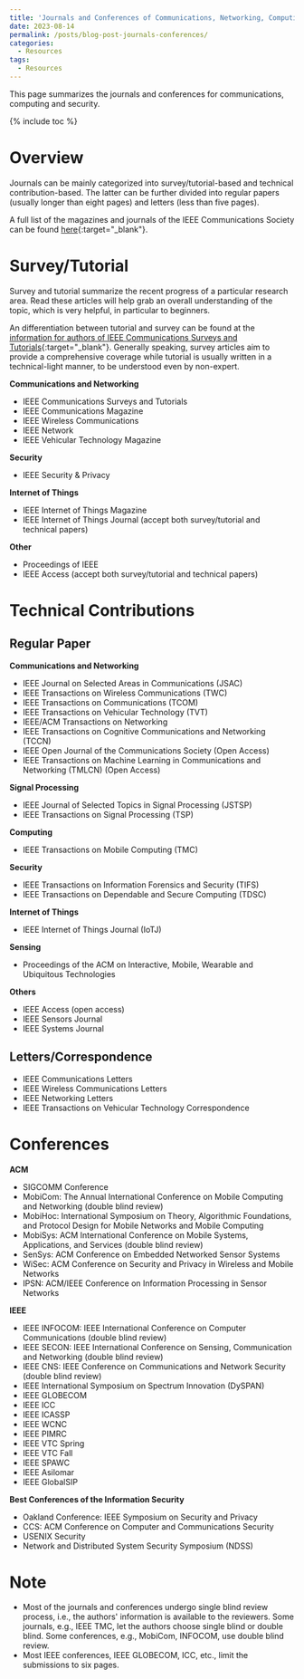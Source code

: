 ```yaml
---
title: 'Journals and Conferences of Communications, Networking, Computing and Security'
date: 2023-08-14
permalink: /posts/blog-post-journals-conferences/
categories:
  - Resources  
tags:
  - Resources
---
```


This page summarizes the journals and conferences for communications, computing and security.

{% include toc %}

# Overview
Journals can be mainly categorized into survey/tutorial-based and technical contribution-based. The latter can be further divided into regular papers (usually longer than eight pages) and letters (less than five pages).

A full list of the magazines and journals of the IEEE Communications Society can be found [here](https://www.comsoc.org/publications/submit-paper){:target="_blank"}.

# Survey/Tutorial
Survey and tutorial summarize the recent progress of a particular research area. Read these articles will help grab an overall understanding of the topic, which is very helpful, in particular to beginners.

An differentiation between tutorial and survey can be found at the [information for authors of IEEE Communications Surveys and Tutorials](https://www.comsoc.org/publications/journals/ieee-comst/ieee-communications-surveys-tutorials-submit-manuscript){:target="_blank"}. Generally speaking, survey articles aim to provide a comprehensive coverage while tutorial is usually written in a technical-light manner, to be understood even by non-expert.


**Communications and Networking**
* IEEE Communications Surveys and Tutorials
* IEEE Communications Magazine
* IEEE Wireless Communications
* IEEE Network
* IEEE Vehicular Technology Magazine


**Security**
* IEEE Security & Privacy

**Internet of Things**
* IEEE Internet of Things Magazine
* IEEE Internet of Things Journal (accept both survey/tutorial and technical papers)

**Other**
* Proceedings of IEEE
* IEEE Access (accept both survey/tutorial and technical papers)

# Technical Contributions
## Regular Paper
**Communications and Networking**
* IEEE Journal on Selected Areas in Communications (JSAC)
* IEEE Transactions on Wireless Communications (TWC)
* IEEE Transactions on Communications (TCOM)
* IEEE Transactions on Vehicular Technology (TVT)
* IEEE/ACM Transactions on Networking 
* IEEE Transactions on Cognitive Communications and Networking (TCCN)
* IEEE Open Journal of the Communications Society (Open Access)
* IEEE Transactions on Machine Learning in Communications and Networking (TMLCN) (Open Access)

**Signal Processing**
* IEEE Journal of Selected Topics in Signal Processing (JSTSP)
* IEEE Transactions on Signal Processing (TSP)

**Computing**
* IEEE Transactions on Mobile Computing (TMC)

**Security**
* IEEE Transactions on Information Forensics and Security (TIFS)
* IEEE Transactions on Dependable and Secure Computing (TDSC)

**Internet of Things**
* IEEE Internet of Things Journal (IoTJ)

**Sensing**
* Proceedings of the ACM on Interactive, Mobile, Wearable and Ubiquitous Technologies


**Others**
* IEEE Access (open access)
* IEEE Sensors Journal
* IEEE Systems Journal

## Letters/Correspondence
* IEEE Communications Letters
* IEEE Wireless Communications Letters
* IEEE Networking Letters
* IEEE Transactions on Vehicular Technology Correspondence

# Conferences
**ACM**
* SIGCOMM Conference
* MobiCom: The Annual International Conference on Mobile Computing and Networking (double blind review)
* MobiHoc: International Symposium on Theory, Algorithmic Foundations, and Protocol Design for Mobile Networks and Mobile Computing
* MobiSys: ACM International Conference on Mobile Systems, Applications, and Services (double blind review)
* SenSys: ACM Conference on Embedded Networked Sensor Systems
* WiSec: ACM Conference on Security and Privacy in Wireless and Mobile Networks
* IPSN: ACM/IEEE Conference on Information Processing in Sensor Networks

**IEEE**
* IEEE INFOCOM: IEEE International Conference on Computer Communications (double blind review)
* IEEE SECON: IEEE International Conference on Sensing, Communication and Networking (double blind review)
* IEEE CNS: IEEE Conference on Communications and Network Security (double blind review)
* IEEE International Symposium on Spectrum Innovation (DySPAN) 
* IEEE GLOBECOM
* IEEE ICC
* IEEE ICASSP
* IEEE WCNC
* IEEE PIMRC
* IEEE VTC Spring
* IEEE VTC Fall
* IEEE SPAWC
* IEEE Asilomar
* IEEE GlobalSIP

**Best Conferences of the Information Security**
* Oakland Conference: IEEE Symposium on Security and Privacy
* CCS: ACM Conference on Computer and Communications Security
* USENIX Security
* Network and Distributed System Security Symposium (NDSS)

# Note
* Most of the journals and conferences undergo single blind review process, i.e., the authors' information is available to the reviewers. Some journals, e.g., IEEE TMC, let the authors choose single blind or double blind. Some conferences, e.g., MobiCom, INFOCOM, use double blind review.
* Most IEEE conferences, IEEE GLOBECOM, ICC, etc., limit the submissions to six pages. 

